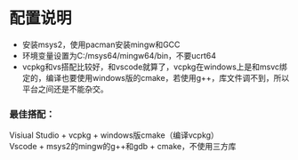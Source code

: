 # 配置说明
- 安装msys2，使用pacman安装mingw和GCC
- 环境变量设置为C:/msys64/mingw64/bin，不要ucrt64
- vcpkg和vs搭配比较好，和vscode就算了，vcpkg在windows上是和msvc绑定的，编译也要使用windows版的cmake，若使用g++，库文件调不到，所以平台之间还是不能杂交。

### 最佳搭配：
Visiual Studio + vcpkg + windows版cmake（编译vcpkg）   
Vscode + msys2的mingw的g++和gdb + cmake，不使用三方库
